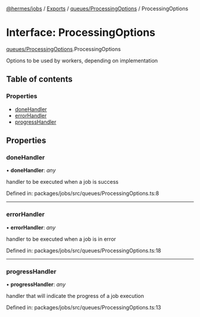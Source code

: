 [@hermes/jobs](../README.md) / [Exports](../modules.md) / [queues/ProcessingOptions](../modules/queues_processingoptions.md) / ProcessingOptions

# Interface: ProcessingOptions

[queues/ProcessingOptions](../modules/queues_processingoptions.md).ProcessingOptions

Options to be used by workers, depending on implementation

## Table of contents

### Properties

- [doneHandler](queues_processingoptions.processingoptions.md#donehandler)
- [errorHandler](queues_processingoptions.processingoptions.md#errorhandler)
- [progressHandler](queues_processingoptions.processingoptions.md#progresshandler)

## Properties

### doneHandler

• **doneHandler**: *any*

handler to be executed when a job is success

Defined in: packages/jobs/src/queues/ProcessingOptions.ts:8

___

### errorHandler

• **errorHandler**: *any*

handler to be executed when a job is in error

Defined in: packages/jobs/src/queues/ProcessingOptions.ts:18

___

### progressHandler

• **progressHandler**: *any*

handler that will indicate the progress of a job execution

Defined in: packages/jobs/src/queues/ProcessingOptions.ts:13
